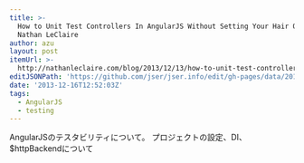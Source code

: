 ```yaml
---
title: >-
  How to Unit Test Controllers In AngularJS Without Setting Your Hair On Fire —
  Nathan LeClaire
author: azu
layout: post
itemUrl: >-
  http://nathanleclaire.com/blog/2013/12/13/how-to-unit-test-controllers-in-angularjs-without-setting-your-hair-on-fire/
editJSONPath: 'https://github.com/jser/jser.info/edit/gh-pages/data/2013/12/index.json'
date: '2013-12-16T12:52:03Z'
tags:
  - AngularJS
  - testing
---
```

AngularJSのテスタビリティについて。
プロジェクトの設定、DI、$httpBackendについて
